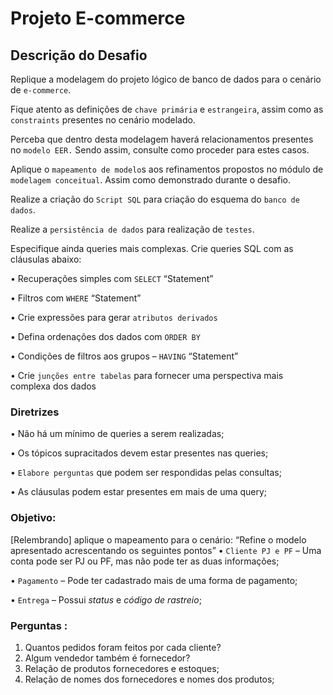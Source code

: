 # Projeto E-commerce

## Descrição do Desafio

Replique a modelagem do projeto lógico de banco de dados para o cenário de `e-commerce`. 

Fique atento as definições de `chave primária` e `estrangeira`, assim como as `constraints` presentes no cenário modelado. 

Perceba que dentro desta modelagem haverá relacionamentos presentes no `modelo EER.` Sendo assim, consulte como proceder para estes casos. 

Aplique o `mapeamento de modelo`s aos refinamentos propostos no módulo de `modelagem conceitual`.
Assim como demonstrado durante o desafio.

Realize a criação do `Script SQL` para criação do esquema do `banco de dados`. 

Realize a `persistência de dados` para realização de `testes`. 

Especifique ainda queries mais complexas. Crie queries SQL com as cláusulas abaixo:

•  Recuperações simples com `SELECT` “Statement”

•  Filtros com `WHERE` “Statement”

•  Crie expressões para gerar `atributos derivados`

•  Defina ordenações dos dados com `ORDER BY`

•  Condições de filtros aos grupos – `HAVING` “Statement”

•  Crie `junções entre tabelas` para fornecer uma perspectiva mais complexa dos dados

### Diretrizes

•  Não há um mínimo de queries a serem realizadas;

•  Os tópicos supracitados devem estar presentes nas queries;

•  `Elabore perguntas` que podem ser respondidas pelas consultas;

•  As cláusulas podem estar presentes em mais de uma query;

### Objetivo:

[Relembrando] aplique o mapeamento para o cenário:
“Refine o modelo apresentado acrescentando os seguintes pontos”
• `Cliente PJ e PF` – Uma conta pode ser PJ ou PF, mas não pode ter as duas informações;

• `Pagamento` – Pode ter cadastrado mais de uma forma de pagamento;

• `Entrega` – Possui *status* e *código de rastreio*;

### Perguntas :

1.  Quantos pedidos foram feitos por cada cliente?
2.  Algum vendedor também é fornecedor?
3.  Relação de produtos fornecedores e estoques;
4.  Relação de nomes dos fornecedores e nomes dos produtos;



